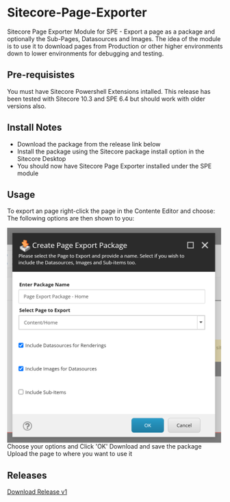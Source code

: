 # Sitecore-Page-Exporter
Sitecore Page Exporter Module for SPE - Export a page as a package and optionally the Sub-Pages, Datasources and Images.
The idea of the module is to use it to download pages from Production or other higher environments down to lower environments for debugging and testing.

## Pre-requisistes
You must have Sitecore Powershell Extensions intalled. This release has been tested with Sitecore 10.3 and SPE 6.4 but should work with older versions also.

## Install Notes
- Download the package from the release link below
- Install the package using the Sitecore package install option in the Sitecore Desktop
- You should now have Sitecore Page Exporter installed under the SPE module

## Usage

To export an page right-click the page in the Contente Editor and choose:
The following options are then shown to you:

  <div>
  <img src="https://github.com/fluxdigital/Sitecore-Page-Exporter/blob/main/page-export-options.png" width="500" align="left">
  </div>


Choose your options and Click 'OK'
Download and save the package
Upload the page to where you want to use it 

## Releases
[Download Release v1](https://github.com/fluxdigital/Sitecore-Page-Exporter/releases/tag/1.0.0)

